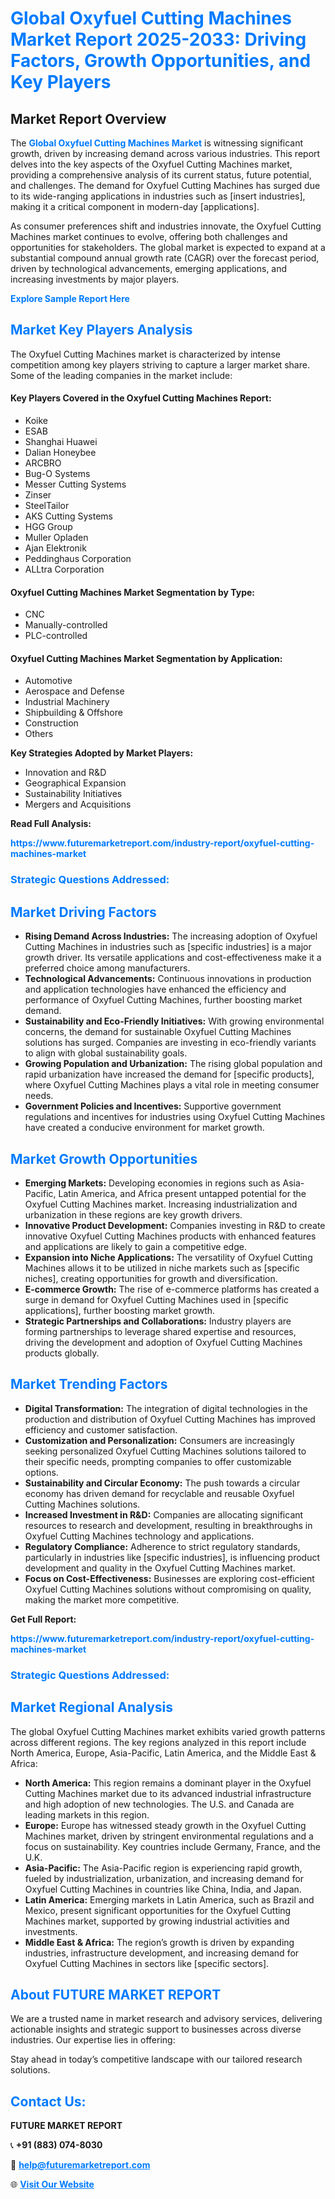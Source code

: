 <h1 style="color: #007BFF;">Global Oxyfuel Cutting Machines Market Report 2025-2033: Driving Factors, Growth Opportunities, and Key Players</h1>

<section id="overview">
<h2>Market Report Overview</h2>
<p>The <a href="https://www.futuremarketreport.com/industry-report/oxyfuel-cutting-machines-market" style="color: #007BFF; text-decoration: none;"><strong>Global Oxyfuel Cutting Machines Market</strong></a> is witnessing significant growth, driven by increasing demand across various industries. This report delves into the key aspects of the Oxyfuel Cutting Machines market, providing a comprehensive analysis of its current status, future potential, and challenges. The demand for Oxyfuel Cutting Machines has surged due to its wide-ranging applications in industries such as [insert industries], making it a critical component in modern-day [applications].</p>
<p>As consumer preferences shift and industries innovate, the Oxyfuel Cutting Machines market continues to evolve, offering both challenges and opportunities for stakeholders. The global market is expected to expand at a substantial compound annual growth rate (CAGR) over the forecast period, driven by technological advancements, emerging applications, and increasing investments by major players.</p>
</section>

<section id="overview">
<p><a href="https://www.futuremarketreport.com/request-sample/reportId=82968" style="color: #007BFF; text-decoration: none;"><strong>Explore Sample Report Here</strong></a></p>
</section>

<section id="key-players">
<h2 style="color: #007BFF;">Market Key Players Analysis</h2>
<p>The Oxyfuel Cutting Machines market is characterized by intense competition among key players striving to capture a larger market share. Some of the leading companies in the market include:</p>
<h4>Key Players Covered in the Oxyfuel Cutting Machines Report:</h4>
<ul><li>Koike</li><li>ESAB</li><li>Shanghai Huawei</li><li>Dalian Honeybee</li><li>ARCBRO</li><li>Bug-O Systems</li><li>Messer Cutting Systems</li><li>Zinser</li><li>SteelTailor</li><li>AKS Cutting Systems</li><li>HGG Group</li><li>Muller Opladen</li><li>Ajan Elektronik</li><li>Peddinghaus Corporation</li><li>ALLtra Corporation</li></ul>
<h4>Oxyfuel Cutting Machines Market Segmentation by Type:</h4>
<ul><li>CNC</li><li>Manually-controlled</li><li>PLC-controlled</li></ul>

<h4>Oxyfuel Cutting Machines Market Segmentation by Application:</h4>
<ul><li>Automotive</li><li>Aerospace and Defense</li><li>Industrial Machinery</li><li>Shipbuilding &amp; Offshore</li><li>Construction</li><li>Others</li></ul>
<p><strong>Key Strategies Adopted by Market Players:</strong></p>
<ul>
<li>Innovation and R&D</li>
<li>Geographical Expansion</li>
<li>Sustainability Initiatives</li>
<li>Mergers and Acquisitions</li>
</ul>
</section>

<section>
<p><strong>Read Full Analysis: </strong></p><a href="https://www.futuremarketreport.com/industry-report/oxyfuel-cutting-machines-market" style="color: #007BFF; text-decoration: none;"><strong>https://www.futuremarketreport.com/industry-report/oxyfuel-cutting-machines-market</strong></a>
<h3 style="color: #007BFF;">Strategic Questions Addressed:</h3>
</section>

<section id="driving-factors">
<h2 style="color: #007BFF;">Market Driving Factors</h2>
<ul>
<li><strong>Rising Demand Across Industries:</strong> The increasing adoption of Oxyfuel Cutting Machines in industries such as [specific industries] is a major growth driver. Its versatile applications and cost-effectiveness make it a preferred choice among manufacturers.</li>
<li><strong>Technological Advancements:</strong> Continuous innovations in production and application technologies have enhanced the efficiency and performance of Oxyfuel Cutting Machines, further boosting market demand.</li>
<li><strong>Sustainability and Eco-Friendly Initiatives:</strong> With growing environmental concerns, the demand for sustainable Oxyfuel Cutting Machines solutions has surged. Companies are investing in eco-friendly variants to align with global sustainability goals.</li>
<li><strong>Growing Population and Urbanization:</strong> The rising global population and rapid urbanization have increased the demand for [specific products], where Oxyfuel Cutting Machines plays a vital role in meeting consumer needs.</li>
<li><strong>Government Policies and Incentives:</strong> Supportive government regulations and incentives for industries using Oxyfuel Cutting Machines have created a conducive environment for market growth.</li>
</ul>
</section>

<section id="growth-opportunities">
<h2 style="color: #007BFF;">Market Growth Opportunities</h2>
<ul>
<li><strong>Emerging Markets:</strong> Developing economies in regions such as Asia-Pacific, Latin America, and Africa present untapped potential for the Oxyfuel Cutting Machines market. Increasing industrialization and urbanization in these regions are key growth drivers.</li>
<li><strong>Innovative Product Development:</strong> Companies investing in R&D to create innovative Oxyfuel Cutting Machines products with enhanced features and applications are likely to gain a competitive edge.</li>
<li><strong>Expansion into Niche Applications:</strong> The versatility of Oxyfuel Cutting Machines allows it to be utilized in niche markets such as [specific niches], creating opportunities for growth and diversification.</li>
<li><strong>E-commerce Growth:</strong> The rise of e-commerce platforms has created a surge in demand for Oxyfuel Cutting Machines used in [specific applications], further boosting market growth.</li>
<li><strong>Strategic Partnerships and Collaborations:</strong> Industry players are forming partnerships to leverage shared expertise and resources, driving the development and adoption of Oxyfuel Cutting Machines products globally.</li>
</ul>
</section>

<section id="trending-factors">
<h2 style="color: #007BFF;">Market Trending Factors</h2>
<ul>
<li><strong>Digital Transformation:</strong> The integration of digital technologies in the production and distribution of Oxyfuel Cutting Machines has improved efficiency and customer satisfaction.</li>
<li><strong>Customization and Personalization:</strong> Consumers are increasingly seeking personalized Oxyfuel Cutting Machines solutions tailored to their specific needs, prompting companies to offer customizable options.</li>
<li><strong>Sustainability and Circular Economy:</strong> The push towards a circular economy has driven demand for recyclable and reusable Oxyfuel Cutting Machines solutions.</li>
<li><strong>Increased Investment in R&D:</strong> Companies are allocating significant resources to research and development, resulting in breakthroughs in Oxyfuel Cutting Machines technology and applications.</li>
<li><strong>Regulatory Compliance:</strong> Adherence to strict regulatory standards, particularly in industries like [specific industries], is influencing product development and quality in the Oxyfuel Cutting Machines market.</li>
<li><strong>Focus on Cost-Effectiveness:</strong> Businesses are exploring cost-efficient Oxyfuel Cutting Machines solutions without compromising on quality, making the market more competitive.</li>
</ul>
</section>

<section>
<p><strong>Get Full Report: </strong></p><a href="https://www.futuremarketreport.com/industry-report/oxyfuel-cutting-machines-market" style="color: #007BFF; text-decoration: none;"><strong>https://www.futuremarketreport.com/industry-report/oxyfuel-cutting-machines-market</strong></a>
<h3 style="color: #007BFF;">Strategic Questions Addressed:</h3>
</section>


<section id="regional-analysis">
<h2 style="color: #007BFF;">Market Regional Analysis</h2>
<p>The global Oxyfuel Cutting Machines market exhibits varied growth patterns across different regions. The key regions analyzed in this report include North America, Europe, Asia-Pacific, Latin America, and the Middle East & Africa:</p>
<ul>
<li><strong>North America:</strong> This region remains a dominant player in the Oxyfuel Cutting Machines market due to its advanced industrial infrastructure and high adoption of new technologies. The U.S. and Canada are leading markets in this region.</li>
<li><strong>Europe:</strong> Europe has witnessed steady growth in the Oxyfuel Cutting Machines market, driven by stringent environmental regulations and a focus on sustainability. Key countries include Germany, France, and the U.K.</li>
<li><strong>Asia-Pacific:</strong> The Asia-Pacific region is experiencing rapid growth, fueled by industrialization, urbanization, and increasing demand for Oxyfuel Cutting Machines in countries like China, India, and Japan.</li>
<li><strong>Latin America:</strong> Emerging markets in Latin America, such as Brazil and Mexico, present significant opportunities for the Oxyfuel Cutting Machines market, supported by growing industrial activities and investments.</li>
<li><strong>Middle East & Africa:</strong> The region’s growth is driven by expanding industries, infrastructure development, and increasing demand for Oxyfuel Cutting Machines in sectors like [specific sectors].</li>
</ul>
</section>

<footer>
<h2 style="color: #007BFF;">About FUTURE MARKET REPORT</h2>
<p>We are a trusted name in market research and advisory services, delivering actionable insights and strategic support to businesses across diverse industries. Our expertise lies in offering:</p>

<p>Stay ahead in today’s competitive landscape with our tailored research solutions.</p>

<h2 style="color: #007BFF;">Contact Us:</h2>
<p><strong>FUTURE MARKET REPORT</strong></p>
<p>📞 <strong>+91 (883) 074-8030</strong></p>
<p>📧 <strong><a href="mailto:help@futuremarketreport.com" style="color: #007BFF;">help@futuremarketreport.com</a></strong></p>
<p>🌐 <strong><a href="https://www.futuremarketreport.com/" style="color: #007BFF;">Visit Our Website</a></strong></p>
</footer>